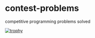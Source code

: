 # contest-problems
competitive programming problems solved

[![trophy](https://github-profile-trophy.vercel.app/?jesuswr=ryo-ma)](https://github.com/ryo-ma/github-profile-trophy)
